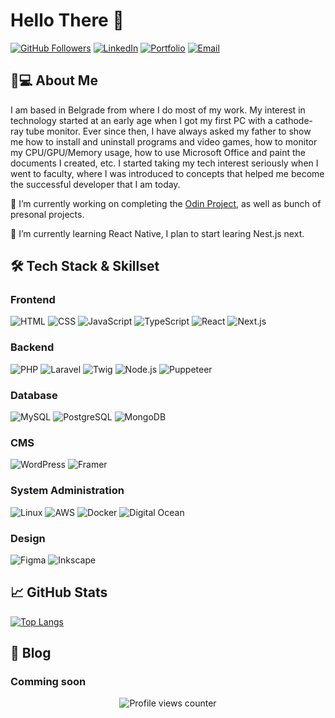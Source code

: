 # Hello There 👋

[![GitHub Followers](https://img.shields.io/github/followers/IlyaT21?style=social)](https://github.com/IlyaT21)
[![LinkedIn](https://img.shields.io/badge/LinkedIn-0077B5?style=flat&logo=linkedin&logoColor=white)](https://www.linkedin.com/in/ilija-to%C5%A1kovi%C4%87-6b5539206/)
[![Portfolio](https://img.shields.io/badge/Portfolio-%23000000.svg?style=flat&logo=firefox&logoColor=white)](https://ilijatoskovic.com/)
[![Email](https://img.shields.io/badge/Email-D14836?style=flat&logo=gmail&logoColor=white)](mailto:{{ilijatoskovic@gmail.com}})

## 👨💻 About Me

I am based in Belgrade from where I do most of my work. My interest in technology started at an early age when I got my first PC with a cathode-ray tube monitor. Ever since then, I have always asked my father to show me how to install and uninstall programs and video games, how to monitor my CPU/GPU/Memory usage, how to use Microsoft Office and paint the documents I created, etc. I started taking my tech interest seriously when I went to faculty, where I was introduced to concepts that helped me become the successful developer that I am today.

🔭 I’m currently working on completing the <a href="https://www.theodinproject.com/" target="_blank">Odin Project</a>, as well as bunch of presonal projects.

🌱 I’m currently learning React Native, I plan to start learing Nest.js next.

## 🛠️ Tech Stack & Skillset

### Frontend
![HTML](https://img.shields.io/badge/HTML-E34F26?style=flat&logo=html5&logoColor=white)
![CSS](https://img.shields.io/badge/CSS-1572B6?style=flat&logo=css3&logoColor=white)
![JavaScript](https://img.shields.io/badge/JavaScript-F7DF1E?style=flat&logo=javascript&logoColor=black)
![TypeScript](https://img.shields.io/badge/TypeScript-3178C6?style=flat&logo=typescript&logoColor=white)
![React](https://img.shields.io/badge/React-61DAFB?style=flat&logo=react&logoColor=black)
![Next.js](https://img.shields.io/badge/Next.js-000000?style=flat&logo=nextdotjs&logoColor=white)

### Backend
![PHP](https://img.shields.io/badge/PHP-777BB4?style=flat&logo=php&logoColor=white)
![Laravel](https://img.shields.io/badge/Laravel-FF2D20?style=flat&logo=laravel&logoColor=white)
![Twig](https://img.shields.io/badge/Twig-1A1A1A?style=flat&logo=twig&logoColor=white)
![Node.js](https://img.shields.io/badge/Node.js-339933?style=flat&logo=node.js&logoColor=white)
![Puppeteer](https://img.shields.io/badge/Puppeteer-40B5A4?style=flat&logo=puppeteer&logoColor=white)

### Database
![MySQL](https://img.shields.io/badge/MySQL-4479A1?style=flat&logo=mysql&logoColor=white)
![PostgreSQL](https://img.shields.io/badge/PostgreSQL-4169E1?style=flat&logo=postgresql&logoColor=white)
![MongoDB](https://img.shields.io/badge/MongoDB-47A248?style=flat&logo=mongodb&logoColor=white)

### CMS
![WordPress](https://img.shields.io/badge/WordPress-21759B?style=flat&logo=wordpress&logoColor=white)
![Framer](https://img.shields.io/badge/Framer-0055FF?style=flat&logo=framer&logoColor=white)

### System Administration
![Linux](https://img.shields.io/badge/Linux-FCC624?style=flat&logo=linux&logoColor=black)
![AWS](https://img.shields.io/badge/AWS-232F3E?style=flat&logo=amazon-aws&logoColor=white)
![Docker](https://img.shields.io/badge/Docker-2496ED?style=flat&logo=docker&logoColor=white)
![Digital Ocean](https://img.shields.io/badge/Digital_Ocean-0080FF?style=flat&logo=digitalocean&logoColor=white)

### Design
![Figma](https://img.shields.io/badge/Figma-F24E1E?style=flat&logo=figma&logoColor=white)
![Inkscape](https://img.shields.io/badge/Inkscape-000000?style=flat&logo=inkscape&logoColor=white)

## 📈 GitHub Stats

[![Top Langs](https://github-readme-stats.vercel.app/api/top-langs/?username=IlyaT21&layout=compact&theme=vision-friendly-dark)](https://github.com/anuraghazra/github-readme-stats)

## 📝 Blog

### Comming soon

<p align="center">
  <img src="https://komarev.com/ghpvc/?username=IlyaT21&label=Profile+Views&color=blue&style=flat" alt="Profile views counter" />
</p>
